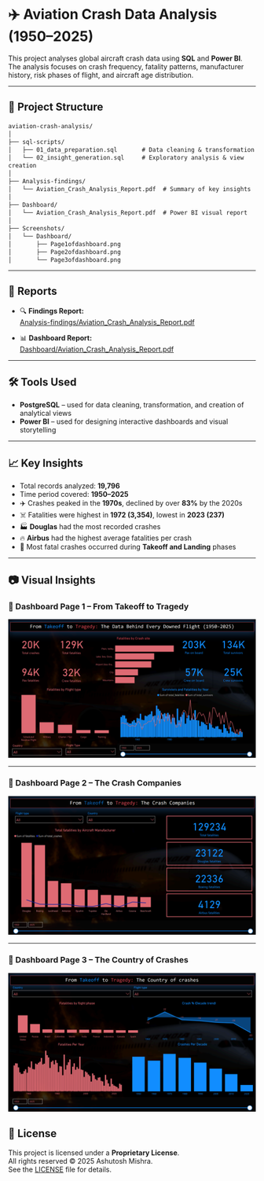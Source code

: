 # ✈️ Aviation Crash Data Analysis (1950–2025)

This project analyses global aircraft crash data using **SQL** and **Power BI**.  
The analysis focuses on crash frequency, fatality patterns, manufacturer history, risk phases of flight, and aircraft age distribution.

---

## 📂 Project Structure

```
aviation-crash-analysis/
│
├── sql-scripts/
│   ├── 01_data_preparation.sql       # Data cleaning & transformation
│   └── 02_insight_generation.sql     # Exploratory analysis & view creation
│
├── Analysis-findings/
│   └── Aviation_Crash_Analysis_Report.pdf  # Summary of key insights
│
├── Dashboard/
│   └── Aviation_Crash_Analysis_Report.pdf  # Power BI visual report
│
├── Screenshots/
│   └── Dashboard/
│       ├── Page1ofdashboard.png
│       ├── Page2ofdashboard.png
│       └── Page3ofdashboard.png
```

---

## 📄 Reports

- 🔍 **Findings Report:**  
  [Analysis-findings/Aviation_Crash_Analysis_Report.pdf](Analysis-findings/Aviation_Crash_Analysis_Report.pdf)

- 📊 **Dashboard Report:**  
  [Dashboard/Aviation_Crash_Analysis_Report.pdf](Dashboard/Aviation_Crash_Analysis_Dashboard.pdf)

---

## 🛠 Tools Used

- **PostgreSQL** – used for data cleaning, transformation, and creation of analytical views  
- **Power BI** – used for designing interactive dashboards and visual storytelling

---

## 📈 Key Insights

- Total records analyzed: **19,796**
- Time period covered: **1950–2025**
- ✈️ Crashes peaked in the **1970s**, declined by over **83%** by the 2020s
- ☠️ Fatalities were highest in **1972 (3,354)**, lowest in **2023 (237)**
- 🏭 **Douglas** had the most recorded crashes  
- 🔥 **Airbus** had the highest average fatalities per crash  
- 🛫 Most fatal crashes occurred during **Takeoff and Landing** phases  

---

## 📷 Visual Insights

### 🔹 Dashboard Page 1 – From Takeoff to Tragedy
![Dashboard Page 1](Screenshots/Dashboard/Page1ofdashboard.png)

---

### 🔹 Dashboard Page 2 – The Crash Companies
![Dashboard Page 2](Screenshots/Dashboard/Page2ofdashboard.png)

---

### 🔹 Dashboard Page 3 – The Country of Crashes
![Dashboard Page 3](Screenshots/Dashboard/Page3ofdashboard.png)


## 📄 License

This project is licensed under a **Proprietary License**.  
All rights reserved © 2025 Ashutosh Mishra.  
See the [LICENSE](./LICENSE) file for details.

